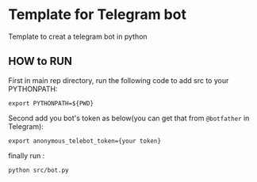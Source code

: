 # Template for Telegram bot

Template to creat a telegram bot in python

## HOW to RUN

First in main rep directory, run the following code to add src to your PYTHONPATH:

`export PYTHONPATH=${PWD}`

Second add you bot's token as below(you can get that from `@botfather` in Telegram):

`export anonymous_telebot_token={your token}`

finally run :

`python src/bot.py`
